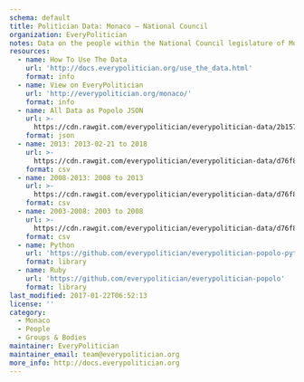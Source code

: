 ```yaml
---
schema: default
title: Politician Data: Monaco — National Council
organization: EveryPolitician
notes: Data on the people within the National Council legislature of Monaco.
resources:
  - name: How To Use The Data
    url: 'http://docs.everypolitician.org/use_the_data.html'
    format: info
  - name: View on EveryPolitician
    url: 'http://everypolitician.org/monaco/'
    format: info
  - name: All Data as Popolo JSON
    url: >-
      https://cdn.rawgit.com/everypolitician/everypolitician-data/2b157c2e9c364fa5a580b4d63de378299f007cbf/data/Monaco/Council/ep-popolo-v1.0.json
    format: json
  - name: 2013: 2013-02-21 to 2018
    url: >-
      https://cdn.rawgit.com/everypolitician/everypolitician-data/d76f877c498d62dcad70defb4d90869366261030/data/Monaco/Council/term-2013.csv
    format: csv
  - name: 2008-2013: 2008 to 2013
    url: >-
      https://cdn.rawgit.com/everypolitician/everypolitician-data/d76f877c498d62dcad70defb4d90869366261030/data/Monaco/Council/term-2008.csv
    format: csv
  - name: 2003-2008: 2003 to 2008
    url: >-
      https://cdn.rawgit.com/everypolitician/everypolitician-data/d76f877c498d62dcad70defb4d90869366261030/data/Monaco/Council/term-2003.csv
    format: csv
  - name: Python
    url: 'https://github.com/everypolitician/everypolitician-popolo-python'
    format: library
  - name: Ruby
    url: 'https://github.com/everypolitician/everypolitician-popolo'
    format: library
last_modified: 2017-01-22T06:52:13
license: ''
category:
  - Monaco
  - People
  - Groups & Bodies
maintainer: EveryPolitician
maintainer_email: team@everypolitician.org
more_info: http://docs.everypolitician.org
---
```

